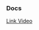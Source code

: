 ### Docs

[Link Video](https://drive.google.com/drive/folders/1b6mbYXeXi2cinvEhW6Robh0wA7h_cTda?usp=sharing)
